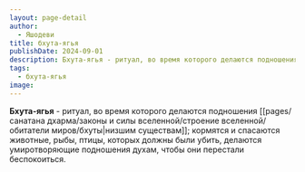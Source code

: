 ```yaml
---
layout: page-detail
author:
  - Яшодеви
title: бхута-ягья
publishDate: 2024-09-01
description: Бхута-ягья - ритуал, во время которого делаются подношения низшим существам; кормятся и спасаются животные, рыбы, птицы, которых должны были убить; делаются умиротворяющие подношения духам, чтобы они перестали беспокоиться.
tags:
  - бхута-ягья
image:
---
```

**Бхута-ягья** - ритуал, во время которого делаются подношения [[pages/санатана дхарма/законы и силы вселенной/строение вселенной/обитатели миров/бхуты|низшим существам]]; кормятся и спасаются животные, рыбы, птицы, которых должны были убить, делаются умиротворяющие подношения духам, чтобы они перестали беспокоиться.


